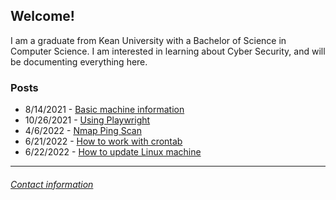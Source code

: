 <title>Eduardo Granados</title>

## Welcome!

I am a graduate from Kean University with a Bachelor of Science in Computer Science. I am interested in learning about Cyber Security, and will be documenting everything here.

### **Posts**

- 8/14/2021 - [Basic machine information](/blog_posts/machine_info.md)
- 10/26/2021 - [Using Playwright](/blog_posts/using_playwright.md) 
- 4/6/2022 - [Nmap Ping Scan](/blog_posts/nmap_ping_scan.md)
- 6/21/2022 - [How to work with crontab](/blog_posts/cron_jobs.md)
- 6/22/2022 - [How to update Linux machine](/blog_posts/pc_maintenance.md)

---

###### [Contact information](contact.md)